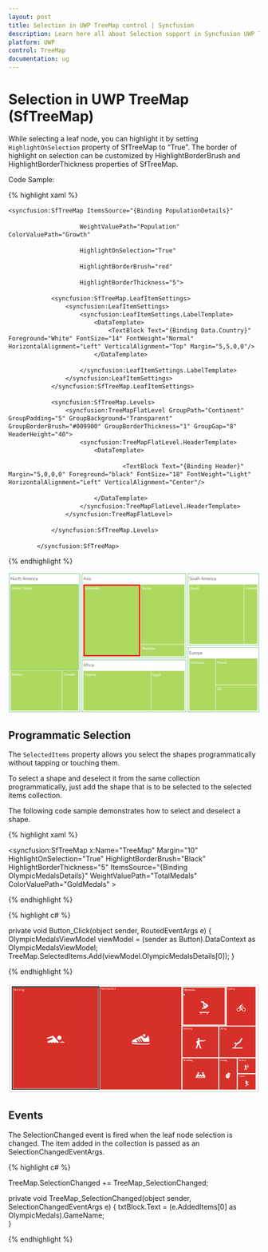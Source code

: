 ```yaml
---
layout: post
title: Selection in UWP TreeMap control | Syncfusion
description: Learn here all about Selection support in Syncfusion UWP TreeMap (SfTreeMap) control and more.
platform: UWP
control: TreeMap
documentation: ug
---
```


# Selection in UWP TreeMap (SfTreeMap)

While selecting a leaf node, you can highlight it by setting `HighlightOnSelection` property of SfTreeMap to “True”. The border of highlight on selection can be customized by HighlightBorderBrush and HighlightBorderThickness properties of SfTreeMap.

Code Sample:

{% highlight xaml %}

    <syncfusion:SfTreeMap ItemsSource="{Binding PopulationDetails}"

                        WeightValuePath="Population" ColorValuePath="Growth"

                        HighlightOnSelection="True" 

                        HighlightBorderBrush="red" 

                        HighlightBorderThickness="5">

                <syncfusion:SfTreeMap.LeafItemSettings>
                    <syncfusion:LeafItemSettings>
                        <syncfusion:LeafItemSettings.LabelTemplate>
                            <DataTemplate>
                                <TextBlock Text="{Binding Data.Country}" Foreground="White" FontSize="14" FontWeight="Normal" HorizontalAlignment="Left" VerticalAlignment="Top" Margin="5,5,0,0"/>
                            </DataTemplate>

                        </syncfusion:LeafItemSettings.LabelTemplate>
                    </syncfusion:LeafItemSettings>
                </syncfusion:SfTreeMap.LeafItemSettings>

                <syncfusion:SfTreeMap.Levels>
                    <syncfusion:TreeMapFlatLevel GroupPath="Continent" GroupPadding="5" GroupBackground="Transparent" GroupBorderBrush="#009900" GroupBorderThickness="1" GroupGap="8" HeaderHeight="40">
                        <syncfusion:TreeMapFlatLevel.HeaderTemplate>
                            <DataTemplate>
                            
                                    <TextBlock Text="{Binding Header}" Margin="5,0,0,0" Foreground="black" FontSize="18" FontWeight="Light" HorizontalAlignment="Left" VerticalAlignment="Center"/>
                            
                            </DataTemplate>
                        </syncfusion:TreeMapFlatLevel.HeaderTemplate>
                    </syncfusion:TreeMapFlatLevel>

                </syncfusion:SfTreeMap.Levels>

            </syncfusion:SfTreeMap>

{% endhighlight %}

![Selection support](Features_images/highlightselection.png)

## Programmatic Selection

The `SelectedItems` property allows you select the shapes programmatically without tapping or touching them.

To select a shape and deselect it from the same collection programmatically, just add the shape that is to be selected to the selected items collection.

The following code sample demonstrates how to select and deselect a shape.

{% highlight xaml %}

 <syncfusion:SfTreeMap x:Name="TreeMap"  Margin="10"  HighlightOnSelection="True" HighlightBorderBrush="Black"
                                      HighlightBorderThickness="5"
                                      ItemsSource="{Binding OlympicMedalsDetails}"
                                      WeightValuePath="TotalMedals" ColorValuePath="GoldMedals" 
                                   >

{% endhighlight %}


{% highlight c# %}

   private void Button_Click(object sender, RoutedEventArgs e)
        {
            OlympicMedalsViewModel viewModel = (sender as Button).DataContext as OlympicMedalsViewModel;
            TreeMap.SelectedItems.Add(viewModel.OlympicMedalsDetails[0]);
        }

{% endhighlight %}

![Selected items](Features_images/highlightselection1.png)

## Events

The SelectionChanged event is fired when the leaf node selection is changed. The item added in the collection is passed as an SelectionChangedEventArgs.

{% highlight c# %}

  TreeMap.SelectionChanged += TreeMap_SelectionChanged;

  private void TreeMap_SelectionChanged(object sender, SelectionChangedEventArgs e)
        {
            txtBlock.Text = (e.AddedItems[0] as OlympicMedals).GameName;           
        }
  
{% endhighlight %}


